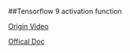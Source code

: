##Tensorflow 9 activation function

[Origin Video](https://www.youtube.com/watch?v=Kd7gDHY_OUU&index=9&list=PLXO45tsB95cJHXaDKpbwr5fC_CCYylw1f)


[Offical Doc](https://www.tensorflow.org/versions/r0.10/api_docs/python/nn/activation_functions_)







